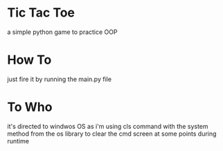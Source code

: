# Tic Tac Toe
a simple python game to practice OOP

# How To
just fire it by running the main.py file

# To Who
it's directed to windwos OS as i'm using cls command with the system method from the os library to clear the cmd screen at some points during runtime

